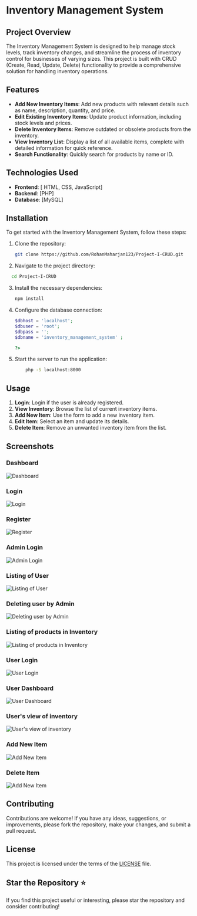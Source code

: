 # Inventory Management System

## Project Overview
The Inventory Management System is designed to help manage stock levels, track inventory changes, and streamline the process of inventory control for businesses of varying sizes. This project is built with CRUD (Create, Read, Update, Delete) functionality to provide a comprehensive solution for handling inventory operations.

## Features
- **Add New Inventory Items**: Add new products with relevant details such as name, description, quantity, and price.
- **Edit Existing Inventory Items**: Update product information, including stock levels and prices.
- **Delete Inventory Items**: Remove outdated or obsolete products from the inventory.
- **View Inventory List**: Display a list of all available items, complete with detailed information for quick reference.
- **Search Functionality**: Quickly search for products by name or ID.

## Technologies Used
- **Frontend**: [ HTML, CSS, JavaScript]
- **Backend**: [PHP]
- **Database**: [MySQL]

## Installation

To get started with the Inventory Management System, follow these steps:

1. Clone the repository:

   ```bash
   git clone https://github.com/RohanMaharjan123/Project-I-CRUD.git
   ```

2.	Navigate to the project directory:

  ```bash
    cd Project-I-CRUD
  ```

3.	Install the necessary dependencies:

    ```bash
    npm install
    ```

4.	Configure the database connection:

    ```php
    $dbhost = 'localhost';
    $dbuser = 'root';
    $dbpass = '';
    $dbname = 'inventory_management_system' ;

    ?>
    ```

5.  Start the server to run the application:

    ```bash
        php -S localhost:8000
    ```

## Usage

1. **Login**: Login if the user is already registered.
2. **View Inventory**: Browse the list of current inventory items.
3. **Add New Item**: Use the form to add a new inventory item.
4. **Edit Item**: Select an item and update its details.
5. **Delete Item**: Remove an unwanted inventory item from the list.

## Screenshots

### Dashboard
![Dashboard](screenshot/dashboard.png)

### Login
![Login](screenshot/login.png)

### Register
![Register](screenshot/register.png)

### Admin Login
![Admin Login](screenshot/adminlogin.png)

### Listing of User
![Listing of User](screenshot/listofuser.png)

### Deleting user by Admin
![Deleting user by Admin](screenshot/deletinguser.png)

### Listing of products in Inventory
![Listing of products in Inventory](screenshot/listofproducts.png)

### User Login
![User Login](screenshot/userlogin.png)

### User Dashboard
![User Dashboard](screenshot/userdashboard.png)

### User's view of inventory
![User's view of inventory](screenshot/usersproductview.png)

### Add New Item
![Add New Item](screenshot/additem.png)

### Delete Item
![Add New Item](screenshot/deleteproduct.png)

## Contributing

Contributions are welcome! If you have any ideas, suggestions, or improvements, please fork the repository, make your changes, and submit a pull request.

## License

This project is licensed under the terms of the [LICENSE](src/LICENSE) file.

## Star the Repository ⭐

If you find this project useful or interesting, please star the repository and consider contributing!